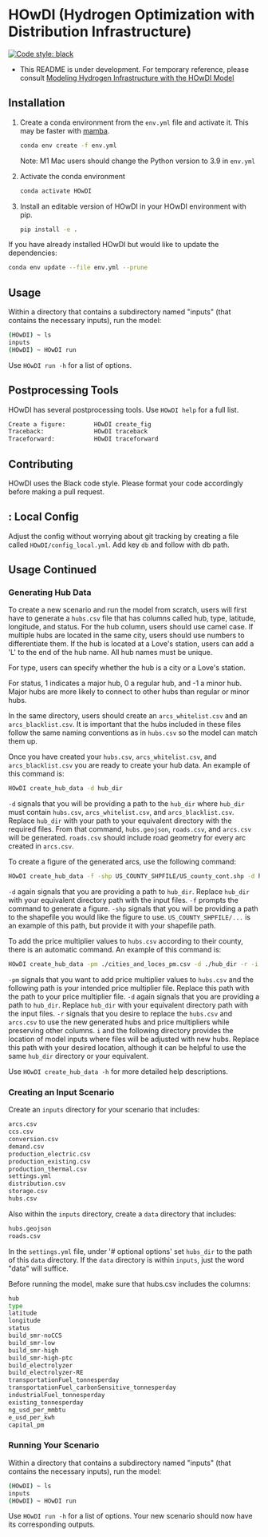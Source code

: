 # HOwDI (Hydrogen Optimization with Distribution Infrastructure)

[![Code style: black](https://img.shields.io/badge/code%20style-black-000000.svg)](https://github.com/psf/black)

* This README is under development. For temporary reference, please consult [Modeling Hydrogen Infrastructure with the HOwDI Model](http://dx.doi.org/10.26153/tsw/43878)

## Installation

1. Create a conda environment from the `env.yml` file and activate it. This may be faster with [mamba](https://mamba.readthedocs.io/en/latest/).

    ```bash
    conda env create -f env.yml
    ```

    Note: M1 Mac users should change the Python version to 3.9 in `env.yml`

2. Activate the conda environment

    ```bash
    conda activate HOwDI
    ```

3. Install an editable version of HOwDI in your HOwDI environment with pip.

    ```bash
    pip install -e .
    ```

If you have already installed HOwDI but would like to update the dependencies:

```bash
conda env update --file env.yml --prune
```

## Usage

Within a directory that contains a subdirectory named "inputs" (that contains the necessary inputs), run the model:

```bash
(HOwDI) ~ ls
inputs
(HOwDI) ~ HOwDI run
```

Use `HOwDI run -h` for a list of options.

## Postprocessing Tools

HOwDI has several postprocessing tools. Use `HOwDI help` for a full list.

```bash
Create a figure:        HOwDI create_fig
Traceback:              HOwDI traceback
Traceforward:           HOwDI traceforward
```

## Contributing

HOwDI uses the Black code style. Please format your code accordingly before making a pull request.

## : Local Config

Adjust the config without worrying about git tracking by creating a file called `HOwDI/config_local.yml`. Add key `db` and follow with db path.


## Usage Continued

### Generating Hub Data

To create a new scenario and run the model from scratch, users will first have to generate a `hubs.csv` file that has columns called hub, type, latitude, longitude, and status. For the hub column, users should use camel case. If multiple hubs are located in the same city, users should use numbers to differentiate them. If the hub is located at a Love's station, users can add a 'L' to the end of the hub name. All hub names must be unique. 

For type, users can specify whether the hub is a city or a Love's station.

For status, 1 indicates a major hub, 0 a regular hub, and -1 a minor hub. Major hubs are more likely to connect to other hubs than regular or minor hubs.

In the same directory, users should create an `arcs_whitelist.csv` and an `arcs_blacklist.csv`. It is important that the hubs included in these files follow the same naming conventions as in `hubs.csv` so the model can match them up. 

Once you have created your `hubs.csv`, `arcs_whitelist.csv`, and `arcs_blacklist.csv` you are ready to create your hub data. An example of this command is: 
```bash
HOwDI create_hub_data -d hub_dir
```

`-d` signals that you will be providing a path to the `hub_dir` where `hub_dir` must contain `hubs.csv`, `arcs_whitelist.csv`, and `arcs_blacklist.csv`. Replace `hub_dir` with your path to your equivalent directory with the required files. From that command, `hubs.geojson`, `roads.csv`, and `arcs.csv` will be generated. `roads.csv` should include road geometry for every arc created in `arcs.csv`.

To create a figure of the generated arcs, use the following command:
```bash
HOwDI create_hub_data -f -shp US_COUNTY_SHPFILE/US_county_cont.shp -d hub_dir
```
`-d` again signals that you are providing a path to `hub_dir`. Replace `hub_dir` with your equivalent directory path with the input files. `-f` prompts the command to generate a figure. `-shp` signals that you will be providing a path to the shapefile you would like the figure to use. `US_COUNTY_SHPFILE/...` is an example of this path, but provide it with your shapefile path. 

To add the price multiplier values to `hubs.csv` according to their county, there is an automatic command. An example of this command is: 
```bash
HOwDI create_hub_data -pm ./cities_and_loces_pm.csv -d ./hub_dir -r -i ./hub_dir
```
`-pm` signals that you want to add price multiplier values to `hubs.csv` and the following path is your intended price multiplier file. Replace this path with the path to your price multiplier file. `-d` again signals that you are providing a path to `hub_dir`. Replace `hub_dir` with your equivalent directory path with the input files. `-r` signals that you desire to replace the `hubs.csv` and `arcs.csv` to use the new generated hubs and price multipliers while preserving other columns. `i` and the following directory provides the location of model inputs where files will be adjusted with new hubs. Replace this path with your desired location, although it can be helpful to use the same `hub_dir` directory or your equivalent. 

Use `HOwDI create_hub_data -h` for more detailed help descriptions.

### Creating an Input Scenario

Create an `inputs` directory for your scenario that includes:
```bash
arcs.csv
ccs.csv
conversion.csv
demand.csv
production_electric.csv
production_existing.csv
production_thermal.csv
settings.yml
distribution.csv
storage.csv
hubs.csv
```
Also within the `inputs` directory, create a `data` directory that includes:
```bash
hubs.geojson
roads.csv
```

In the `settings.yml` file, under '# optional options' set `hubs_dir` to the path of this `data` directory. If the `data` directory is within `inputs`, just the word "data" will suffice. 

Before running the model, make sure that hubs.csv includes the columns:
```bash
hub
type
latitude
longitude
status
build_smr-noCCS
build_smr-low
build_smr-high
build_smr-high-ptc
build_electrolyzer
build_electrolyzer-RE
transportationFuel_tonnesperday
transportationFuel_carbonSensitive_tonnesperday
industrialFuel_tonnesperday
existing_tonnesperday
ng_usd_per_mmbtu
e_usd_per_kwh
capital_pm
```

### Running Your Scenario

Within a directory that contains a subdirectory named "inputs" (that contains the necessary inputs), run the model:

```bash
(HOwDI) ~ ls
inputs
(HOwDI) ~ HOwDI run
```

Use `HOwDI run -h` for a list of options. Your new scenario should now have its corresponding outputs.